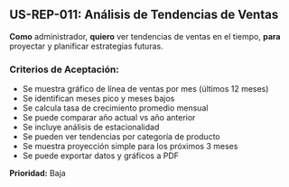 ## US-REP-011: Análisis de Tendencias de Ventas
**Como** administrador,
**quiero** ver tendencias de ventas en el tiempo,
**para** proyectar y planificar estrategias futuras.

### Criterios de Aceptación:
- Se muestra gráfico de línea de ventas por mes (últimos 12 meses)
- Se identifican meses pico y meses bajos
- Se calcula tasa de crecimiento promedio mensual
- Se puede comparar año actual vs año anterior
- Se incluye análisis de estacionalidad
- Se pueden ver tendencias por categoría de producto
- Se muestra proyección simple para los próximos 3 meses
- Se puede exportar datos y gráficos a PDF

**Prioridad:** Baja
